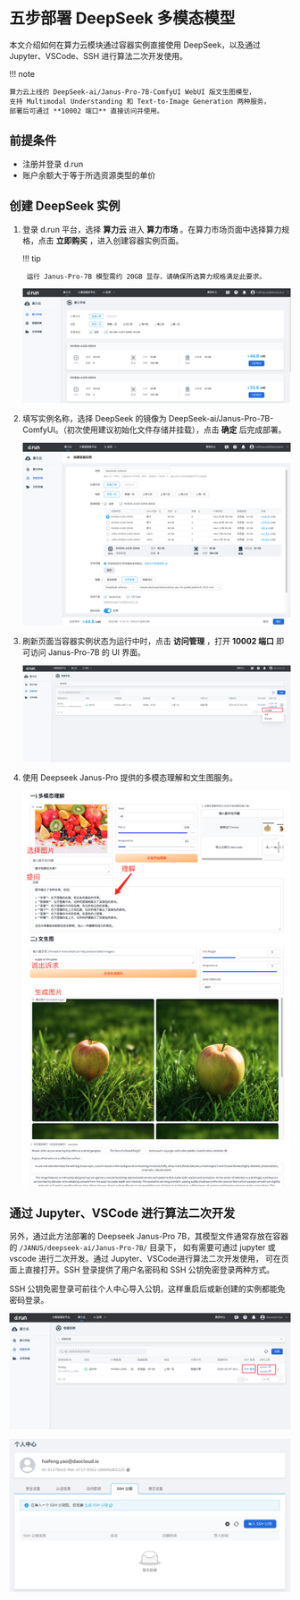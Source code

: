 # 五步部署 DeepSeek 多模态模型

本文介绍如何在算力云模块通过容器实例直接使用 DeepSeek，以及通过 Jupyter、VSCode、SSH 进行算法二次开发使用。

!!! note

    算力云上线的 DeepSeek-ai/Janus-Pro-7B-ComfyUI WebUI 版文生图模型，
    支持 Multimodal Understanding 和 Text-to-Image Generation 两种服务，
    部署后可通过 **10002 端口** 直接访问并使用。

## 前提条件

- 注册并登录 d.run
- 账户余额大于等于所选资源类型的单价

## 创建 DeepSeek 实例

1. 登录 d.run 平台，选择 **算力云** 进入 **算力市场** 。在算力市场页面中选择算力规格，点击 **立即购买** ，进入创建容器实例页面。

    !!! tip

        运行 Janus-Pro-7B 模型需约 20GB 显存，请确保所选算力规格满足此要求。

    ![算力市场](../zestu/images/zestu-market.png)

2. 填写实例名称，选择 DeepSeek 的镜像为 DeepSeek-ai/Janus-Pro-7B-ComfyUI。（初次使用建议初始化文件存储并挂载），点击 **确定** 后完成部署。

    ![算力市场2](../zestu/images/zestu-market2.png)

3. 刷新页面当容器实例状态为运行中时，点击 **访问管理** ，打开 **10002 端口** 即可访问 Janus-Pro-7B 的 UI 界面。

    ![访问管理1](../zestu/images/interview.png)

4. 使用 Deepseek Janus-Pro 提供的多模态理解和文生图服务。

    ![文生图](../zestu/images/deepseek1.png)

## 通过 Jupyter、VSCode 进行算法二次开发

另外，通过此方法部署的 Deepseek Janus-Pro 7B，其模型文件通常存放在容器的 `/JANUS/deepseek-ai/Janus-Pro-7B/` 目录下，
如有需要可通过 jupyter 或 vscode 进行二次开发。通过 Jupyter、VSCode进行算法二次开发使用，
可在页面上直接打开。SSH 登录提供了用户名密码和 SSH 公钥免密登录两种方式。

SSH 公钥免密登录可前往个人中心导入公钥，这样重启后或新创建的实例都能免密码登录。

![更多访问](../zestu/images/moreintervoew.png)

![ssh 访问](../zestu/images/ssh.png)
